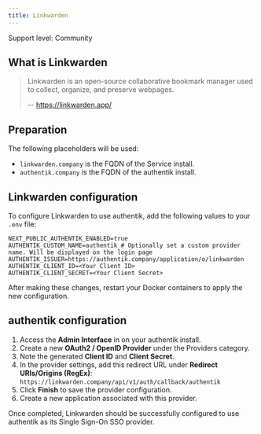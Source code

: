```yaml
---
title: Linkwarden
---
```


<span class="badge badge--secondary">Support level: Community</span>

## What is Linkwarden

> Linkwarden is an open-source collaborative bookmark manager used to collect, organize, and preserve webpages.
>
> -- https://linkwarden.app/

## Preparation

The following placeholders will be used:

-   `linkwarden.company` is the FQDN of the Service install.
-   `authentik.company` is the FQDN of the authentik install.

## Linkwarden configuration

To configure Linkwarden to use authentik, add the following values to your `.env` file:

```
NEXT_PUBLIC_AUTHENTIK_ENABLED=true
AUTHENTIK_CUSTOM_NAME=authentik # Optionally set a custom provider name. Will be displayed on the login page
AUTHENTIK_ISSUER=https://authentik.company/application/o/linkwarden
AUTHENTIK_CLIENT_ID=<Your Client ID>
AUTHENTIK_CLIENT_SECRET=<Your Client Secret>
```

After making these changes, restart your Docker containers to apply the new configuration.

## authentik configuration

1. Access the **Admin Interface** in on your authentik install.
2. Create a new **OAuth2 / OpenID Provider** under the Providers category.
3. Note the generated **Client ID** and **Client Secret**.
4. In the provider settings, add this redirect URL under **Redirect URIs/Origins (RegEx)**: `https://linkwarden.company/api/v1/auth/callback/authentik`
5. Click **Finish** to save the provider configuration.
6. Create a new application associated with this provider.

Once completed, Linkwarden should be successfully configured to use authentik as its Single Sign-On SSO provider.
